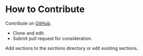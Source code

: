 # How to Contribute #

Contribute on [GitHub](https://github.com/unixsheikh/phpthewrongway).

 * Clone and edit.
 * Submit pull request for consideration.

Add sections to the _sections_ directory or edit existing sections.
